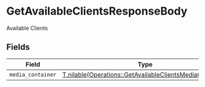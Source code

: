 # GetAvailableClientsResponseBody

Available Clients


## Fields

| Field                                                                                                                    | Type                                                                                                                     | Required                                                                                                                 | Description                                                                                                              |
| ------------------------------------------------------------------------------------------------------------------------ | ------------------------------------------------------------------------------------------------------------------------ | ------------------------------------------------------------------------------------------------------------------------ | ------------------------------------------------------------------------------------------------------------------------ |
| `media_container`                                                                                                        | [T.nilable(Operations::GetAvailableClientsMediaContainer)](../../models/operations/getavailableclientsmediacontainer.md) | :heavy_minus_sign:                                                                                                       | N/A                                                                                                                      |